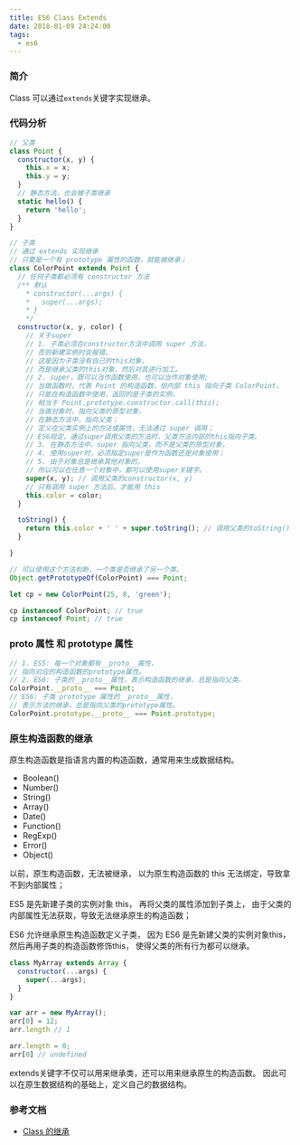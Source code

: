 ```yaml
---
title: ES6 Class Extends
date: 2018-01-09 24:24:00
tags:
  - es6
---
```


### 简介

Class 可以通过`extends`关键字实现继承。

### 代码分析

```js
// 父类
class Point {
  constructor(x, y) {
    this.x = x;
    this.y = y;
  }
  // 静态方法，也会被子类继承
  static hello() {
    return 'hello';
  }
}

// 子类
// 通过 extends 实现继承
// 只要是一个有 prototype 属性的函数，就能被继承；
class ColorPoint extends Point {
  // 任何子类都必须有 constructor 方法
  /** 默认
    * constructor(...args) {
    *   super(...args);
    * }
    */
  constructor(x, y, color) {
    // 关于super
    // 1. 子类必须在constructor方法中调用 super 方法，
    // 否则新建实例时会报错。
    // 这是因为子类没有自己的this对象，
    // 而是继承父类的this对象，然后对其进行加工。
    // 2. super，既可以当作函数使用，也可以当作对象使用;
    // 当做函数时，代表 Point 的构造函数，但内部 this 指向子类 ColorPoint，
    // 只能在构造函数中使用，返回的是子类的实例，
    // 相当于 Point.prototype.constructor.call(this);
    // 当做对象时，指向父类的原型对象，
    // 在静态方法中，指向父类；
    // 定义在父类实例上的方法或属性，无法通过 super 调用；
    // ES6规定，通过super调用父类的方法时，父类方法内部的this指向子类。
    // 3. 在静态方法中，super 指向父类，而不是父类的原型对象，
    // 4. 使用super时，必须指定super是作为函数还是对象使用；
    // 5. 由于对象总是继承其他对象的，
    // 所以可以在任意一个对象中，都可以使用super关键字。
    super(x, y); // 调用父类的constructor(x, y)
    // 只有调用 super 方法后，才能用 this
    this.color = color;
  }

  toString() {
    return this.color + ' ' + super.toString(); // 调用父类的toString()
  }

}

// 可以使用这个方法判断，一个类是否继承了另一个类。
Object.getPrototypeOf(ColorPoint) === Point;

let cp = new ColorPoint(25, 8, 'green');

cp instanceof ColorPoint; // true
cp instanceof Point; // true
```

### __proto__ 属性 和 prototype 属性

```js
// 1. ES5: 每一个对象都有__proto__属性，
// 指向对应的构造函数的prototype属性。
// 2. ES6: 子类的__proto__属性，表示构造函数的继承，总是指向父类。
ColorPoint.__proto__ === Point;
// ES6: 子类 prototype 属性的__proto__属性，
// 表示方法的继承，总是指向父类的prototype属性。
ColorPoint.prototype.__proto__ === Point.prototype;
```

### 原生构造函数的继承

原生构造函数是指语言内置的构造函数，通常用来生成数据结构。

- Boolean()
- Number()
- String()
- Array()
- Date()
- Function()
- RegExp()
- Error()
- Object()

以前，原生构造函数，无法被继承，
以为原生构造函数的 this 无法绑定，导致拿不到内部属性；

ES5 是先新建子类的实例对象 this，
再将父类的属性添加到子类上，
由于父类的内部属性无法获取，导致无法继承原生的构造函数；

ES6 允许继承原生构造函数定义子类，
因为 ES6 是先新建父类的实例对象this，
然后再用子类的构造函数修饰this，
使得父类的所有行为都可以继承。

```js
class MyArray extends Array {
  constructor(...args) {
    super(...args);
  }
}

var arr = new MyArray();
arr[0] = 12;
arr.length // 1

arr.length = 0;
arr[0] // undefined
```

extends关键字不仅可以用来继承类，还可以用来继承原生的构造函数。
因此可以在原生数据结构的基础上，定义自己的数据结构。

### 参考文档

- [Class 的继承](http://es6.ruanyifeng.com/#docs/class-extends)
